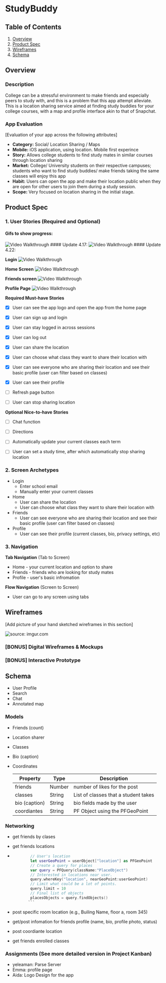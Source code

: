 
# StudyBuddy

## Table of Contents
1. [Overview](#Overview)
1. [Product Spec](#Product-Spec)
1. [Wireframes](#Wireframes)
2. [Schema](#Schema)

## Overview
### Description
College can be a stressful environment to make friends and especially peers to study with, and this is a problem that this app attempt alleviate. This is a location sharing service aimed at finding study buddies for your college courses, with a map and profile interface akin to that of Snapchat. 

### App Evaluation
[Evaluation of your app across the following attributes]
- **Category:** Social/ Location Sharing / Maps
- **Mobile:** iOS application, using location. Mobile first experince
- **Story:** Allows college students to find study mates in similar courses through location sharing
- **Market:** College/ University students on their respective campuses; students who want to find study buddies/ make friends taking the same classes will enjoy this app
- **Habit:** Users can open the app and make their location public when they are open for other users to join them during a study session.
- **Scope:** Very focused on location sharing in the initial stage. 

## Product Spec

### 1. User Stories (Required and Optional)


#### Gifs to show progress:
<img src='https://i.imgur.com/asEy19w.gif' title='Video Walkthrough' width='' alt='Video Walkthrough' />
#### Update 4.17:
<img src='https://i.imgur.com/cRrf21w.gif' title='Video Walkthrough' width='' alt='Video Walkthrough' />
#### Update 4.22:

**Login**
<img src='login page studybuddy.gif' title='Video Walkthrough' width='' alt='Video Walkthrough' />

**Home Screen**
<img src='home page .gif' title='Video Walkthrough' width='' alt='Video Walkthrough' />

**Friends screen**
<img src='Friends show.gif' title='Video Walkthrough' width='' alt='Video Walkthrough' />

**Profile Page** 
<img src='profile page.gif' title='Video Walkthrough' width='' alt='Video Walkthrough' />

**Required Must-have Stories**

- [x] User can see the app logo and open the app from the home page
- [x] User can sign up and login
- [x] User can stay logged in across sessions
- [x] User can log out
- [x] User can share the location
- [x] User can choose what class they want to share their location with
- [x] User can see everyone who are sharing their location and see their basic profile (user can filter based on classes)
- [x] User can see their profile
- [ ] Refresh page button
- [ ] User can stop sharing location



**Optional Nice-to-have Stories**

- [ ] Chat function
- [ ] Directions
- [ ] Automatically update your current classes each term
- [ ] User can set a study time, after which automatically stop sharing location


### 2. Screen Archetypes

* Login
   * Enter school email 
   * Manually enter your current classes
* Home
   * User can share the location
   * User can choose what class they want to share their location with
* Friends
    * User can see everyone who are sharing their location and see their basic profile (user can filter based on classes)
* Profile
    * User can see their profile (current classes, bio, privacy settings, etc)

### 3. Navigation

**Tab Navigation** (Tab to Screen)

* Home - your current location and option to share
* Friends - friends who are looking for study mates
* Profile - user's basic infromation

**Flow Navigation** (Screen to Screen)

* User can go to any screen using tabs

## Wireframes
[Add picture of your hand sketched wireframes in this section]

<img src="https://i.imgur.com/hvTgcZY.jpg" title="source: imgur.com" />


### [BONUS] Digital Wireframes & Mockups

### [BONUS] Interactive Prototype

## Schema 
  * User Profile
  * Search
  * Chat
  * Annotated map 

### Models
 * Friends (count)
 * Location sharer
 * Classes
 * Bio (caption)
 * Coordinates


   | Property         | Type     | Description |
   | ---------------- | -------- | ------------|
   | friends          | Number   | number of likes for the post |
   | classes          | String   | List of classes that a student takes |
   | bio (caption)    | String   | bio fields made by the user |
   | coordiantes      | String   | PF Object using the PFGeoPoint |
   


### Networking
- get friends by clases
- get friends locations 

- ```swift
          // User's location
          let userGeoPoint = userObject["location"] as PFGeoPoint
          // Create a query for places
          var query = PFQuery(className:"PlaceObject")
          // Interested in locations near user.
          query.whereKey("location", nearGeoPoint:userGeoPoint)
          // Limit what could be a lot of points.
          query.limit = 10
          // Final list of objects
          placesObjects = query.findObjects()
         ```
- post specific room location (e.g., Builing Name, floor a, room 345)
- get/post infomation for friends profile (name, bio, profile photo, status)
- post coordiante location
- get friends enrolled classes

### Assignments (See more detailed version in Project Kanban)
* yeleaman: Parse Server
* Emma: profile page
* Aida: Logo Design for the app
